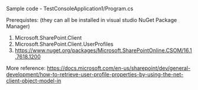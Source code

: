 Sample code - TestConsoleApplication1/Program.cs

Prerequistes: (they can all be installed in visual studio NuGet Package Manager)
1. Microsoft.SharePoint.Client
2. Microsoft.SharePoint.Client.UserProfiles
3. https://www.nuget.org/packages/Microsoft.SharePointOnline.CSOM/16.1.7618.1200

More reference:
https://docs.microsoft.com/en-us/sharepoint/dev/general-development/how-to-retrieve-user-profile-properties-by-using-the-net-client-object-model-in
